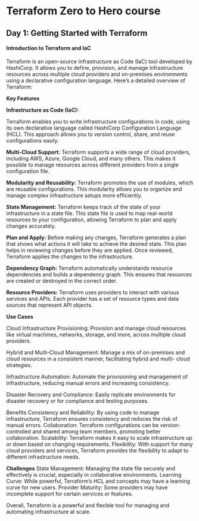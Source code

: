 # Terraform Zero to Hero course

## Day 1: Getting Started with Terraform

#### Introduction to Terraform and IaC

Terraform is an open-source Infrastructure as Code (IaC) tool developed by HashiCorp. It allows you to define, provision, and manage infrastructure resources across multiple cloud providers and on-premises environments using a declarative configuration language. Here’s a detailed overview of Terraform:

**Key Features**

**Infrastructure as Code (IaC):**

Terraform enables you to write infrastructure configurations in code, using its own declarative language called HashiCorp Configuration Language (HCL). This approach allows you to version control, share, and reuse configurations easily.

**Multi-Cloud Support:**
Terraform supports a wide range of cloud providers, including AWS, Azure, Google Cloud, and many others. This makes it possible to manage resources across different providers from a single configuration file.

**Modularity and Reusability:**
Terraform promotes the use of modules, which are reusable configurations. This modularity allows you to organize and manage complex infrastructure setups more efficiently.

**State Management:**
Terraform keeps track of the state of your infrastructure in a state file. This state file is used to map real-world resources to your configuration, allowing Terraform to plan and apply changes accurately.

**Plan and Apply:**
Before making any changes, Terraform generates a plan that shows what actions it will take to achieve the desired state. This plan helps in reviewing changes before they are applied. Once reviewed, Terraform applies the changes to the infrastructure.

**Dependency Graph:**
Terraform automatically understands resource dependencies and builds a dependency graph. This ensures that resources are created or destroyed in the correct order.

**Resource Providers:**
Terraform uses providers to interact with various services and APIs. Each provider has a set of resource types and data sources that represent API objects.

**Use Cases**

Cloud Infrastructure Provisioning:
    Provision and manage cloud resources like virtual machines, networks, storage, and more, across multiple  cloud providers.

Hybrid and Multi-Cloud Management:
      Manage a mix of on-premises and cloud resources in a consistent manner, facilitating hybrid and multi-  cloud strategies.
      
Infrastructure Automation:
    Automate the provisioning and management of infrastructure, reducing manual errors and increasing consistency.

Disaster Recovery and Compliance:
    Easily replicate environments for disaster recovery or for compliance and testing purposes.


 Benefits
      Consistency and Reliability:
      By using code to manage infrastructure, Terraform ensures consistency and reduces the risk of manual errors.
      Collaboration: 
      Terraform configurations can be version-controlled and shared among team members, promoting better collaboration.
      Scalability:
      Terraform makes it easy to scale infrastructure up or down based on changing requirements.
      Flexibility:
      With support for many cloud providers and services, Terraform provides the flexibility to adapt to different infrastructure needs.


  **Challenges**
      State Management:
      Managing the state file securely and effectively is crucial, especially in collaborative environments.
      Learning Curve:
      While powerful, Terraform’s HCL and concepts may have a learning curve for new users.
      Provider Maturity:
      Some providers may have incomplete support for certain services or features.

  Overall, Terraform is a powerful and flexible tool for managing and automating infrastructure at scale.
